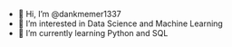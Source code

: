 - 👋 Hi, I’m @dankmemer1337
- 👀 I’m interested in Data Science and Machine Learning
- 🌱 I’m currently learning Python and SQL


<!---
dankmemer1337/dankmemer1337 is a ✨ special ✨ repository because its `README.md` (this file) appears on your GitHub profile.
You can click the Preview link to take a look at your changes.
--->
